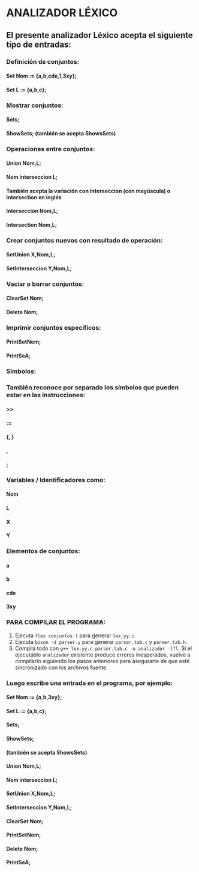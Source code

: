 # ANALIZADOR LÉXICO

## El presente analizador Léxico acepta el siguiente tipo de entradas: 

### Definición de conjuntos:
  #### Set Nom := {a,b,cde,1,3xy};
  #### Set L := {a,b,c};

### Mostrar conjuntos:
  #### Sets;
  #### ShowSets; (también se acepta ShowsSets)

### Operaciones entre conjuntos:
  #### Union Nom,L;
  #### Nom interseccion L;
  #### También acepta la variación con Interseccion (con mayúscula) o Intersection en inglés
  #### Interseccion Nom,L;
  #### Intersection Nom,L;

### Crear conjuntos nuevos con resultado de operación:
  #### SetUnion X,Nom,L;
  #### SetInterseccion Y,Nom,L;
  
### Vaciar o borrar conjuntos:
  #### ClearSet Nom;
  #### Delete Nom;
### Imprimir conjuntos específicos:
  #### PrintSetNom;
  #### PrintSeA;

### Símbolos:
  ### También reconoce por separado los símbolos que pueden estar en las instrucciones:
  #### >>
  #### :=
  #### {, }
  #### ,
  #### ;
  
### Variables / Identificadores como:
  #### Nom  
  #### L  
  #### X  
  #### Y
  
### Elementos de conjuntos:
  #### a  
  #### b  
  #### cde  
  #### 3xy  

### PARA COMPILAR EL PROGRAMA:
1. Ejecuta `flex conjuntos.l` para generar `lex.yy.c`.
2. Ejecuta `bison -d parser.y` para generar `parser.tab.c` y `parser.tab.h`.
3. Compila todo con `g++ lex.yy.c parser.tab.c -o analizador -lfl`.
   Si el ejecutable `analizador` existente produce errores inesperados,
   vuelve a compilarlo siguiendo los pasos anteriores para asegurarte de
   que esté sincronizado con los archivos fuente.

### Luego escribe una entrada en el programa, por ejemplo: 

#### Set Nom := {a,b,3xy};
#### Set L := {a,b,c};
#### Sets;
#### ShowSets;
#### (también se acepta ShowsSets)
#### Union Nom,L;
#### Nom interseccion L;
#### SetUnion X,Nom,L;
#### SetInterseccion Y,Nom,L;
#### ClearSet Nom;
#### PrintSetNom;
#### Delete Nom;
#### PrintSeA;
